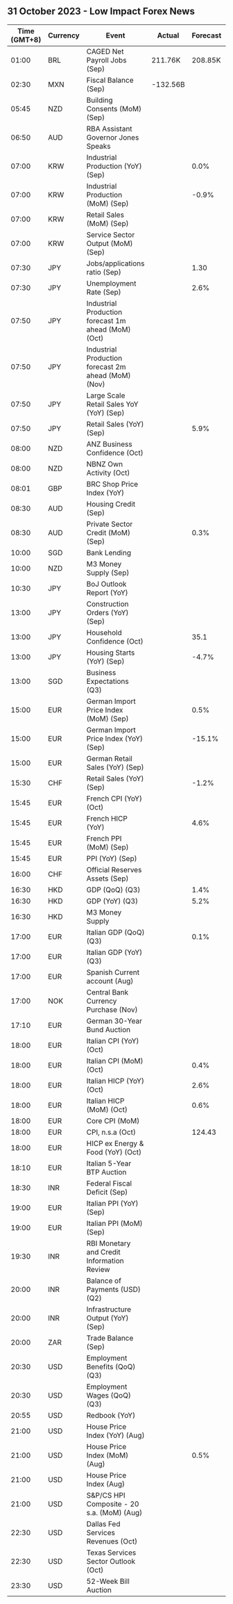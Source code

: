## 31 October 2023 - Low Impact Forex News

| Time (GMT+8) | Currency | Event | Actual | Forecast | Previous |
|------|----------|-------|--------|----------|----------|
| 01:00 | BRL | CAGED Net Payroll Jobs (Sep) | 211.76K | 208.85K | 220.84K |
| 02:30 | MXN | Fiscal Balance (Sep) | -132.56B |  | -38.94B |
| 05:45 | NZD | Building Consents (MoM) (Sep) |  |  | -6.7% |
| 06:50 | AUD | RBA Assistant Governor Jones Speaks |  |  |  |
| 07:00 | KRW | Industrial Production (YoY) (Sep) |  | 0.0% | -0.5% |
| 07:00 | KRW | Industrial Production (MoM) (Sep) |  | -0.9% | 5.5% |
| 07:00 | KRW | Retail Sales (MoM) (Sep) |  |  | -0.3% |
| 07:00 | KRW | Service Sector Output (MoM) (Sep) |  |  | 0.3% |
| 07:30 | JPY | Jobs/applications ratio (Sep) |  | 1.30 | 1.29 |
| 07:30 | JPY | Unemployment Rate (Sep) |  | 2.6% | 2.7% |
| 07:50 | JPY | Industrial Production forecast 1m ahead (MoM) (Oct) |  |  | 5.8% |
| 07:50 | JPY | Industrial Production forecast 2m ahead (MoM) (Nov) |  |  | 3.8% |
| 07:50 | JPY | Large Scale Retail Sales YoY (YoY) (Sep) |  |  | 6.0% |
| 07:50 | JPY | Retail Sales (YoY) (Sep) |  | 5.9% | 7.0% |
| 08:00 | NZD | ANZ Business Confidence (Oct) |  |  | 1.5 |
| 08:00 | NZD | NBNZ Own Activity (Oct) |  |  | 10.9% |
| 08:01 | GBP | BRC Shop Price Index (YoY) |  |  | 6.2% |
| 08:30 | AUD | Housing Credit (Sep) |  |  | 0.3% |
| 08:30 | AUD | Private Sector Credit (MoM) (Sep) |  | 0.3% | 0.4% |
| 10:00 | SGD | Bank Lending |  |  | 786.3B |
| 10:00 | NZD | M3 Money Supply (Sep) |  |  | 403.4B |
| 10:30 | JPY | BoJ Outlook Report (YoY) |  |  |  |
| 13:00 | JPY | Construction Orders (YoY) (Sep) |  |  | -4.3% |
| 13:00 | JPY | Household Confidence (Oct) |  | 35.1 | 35.2 |
| 13:00 | JPY | Housing Starts (YoY) (Sep) |  | -4.7% | -9.4% |
| 13:00 | SGD | Business Expectations (Q3) |  |  | 6.00 |
| 15:00 | EUR | German Import Price Index (MoM) (Sep) |  | 0.5% | 0.4% |
| 15:00 | EUR | German Import Price Index (YoY) (Sep) |  | -15.1% | -16.4% |
| 15:00 | EUR | German Retail Sales (YoY) (Sep) |  |  | -2.3% |
| 15:30 | CHF | Retail Sales (YoY) (Sep) |  | -1.2% | -1.8% |
| 15:45 | EUR | French CPI (YoY) (Oct) |  |  | 4.9% |
| 15:45 | EUR | French HICP (YoY) |  | 4.6% | 5.7% |
| 15:45 | EUR | French PPI (MoM) (Sep) |  |  | 0.6% |
| 15:45 | EUR | PPI (YoY) (Sep) |  |  | -1.30% |
| 16:00 | CHF | Official Reserves Assets (Sep) |  |  | 764.2B |
| 16:30 | HKD | GDP (QoQ) (Q3) |  | 1.4% | -1.3% |
| 16:30 | HKD | GDP (YoY) (Q3) |  | 5.2% | 1.5% |
| 16:30 | HKD | M3 Money Supply |  |  | 1.4% |
| 17:00 | EUR | Italian GDP (QoQ) (Q3) |  | 0.1% | -0.4% |
| 17:00 | EUR | Italian GDP (YoY) (Q3) |  |  | 0.3% |
| 17:00 | EUR | Spanish Current account (Aug) |  |  | 4.27B |
| 17:00 | NOK | Central Bank Currency Purchase (Nov) |  |  | 1,200.0M |
| 17:10 | EUR | German 30-Year Bund Auction |  |  | 2.890% |
| 18:00 | EUR | Italian CPI (YoY) (Oct) |  |  | 5.3% |
| 18:00 | EUR | Italian CPI (MoM) (Oct) |  | 0.4% | 0.2% |
| 18:00 | EUR | Italian HICP (YoY) (Oct) |  | 2.6% | 5.6% |
| 18:00 | EUR | Italian HICP (MoM) (Oct) |  | 0.6% | 1.7% |
| 18:00 | EUR | Core CPI (MoM) |  |  | 0.2% |
| 18:00 | EUR | CPI, n.s.a (Oct) |  | 124.43 | 124.03 |
| 18:00 | EUR | HICP ex Energy & Food (YoY) (Oct) |  |  | 5.5% |
| 18:10 | EUR | Italian 5-Year BTP Auction |  |  | 4.41% |
| 18:30 | INR | Federal Fiscal Deficit (Sep) |  |  | 6,428.26B |
| 19:00 | EUR | Italian PPI (YoY) (Sep) |  |  | -12.2% |
| 19:00 | EUR | Italian PPI (MoM) (Sep) |  |  | 0.5% |
| 19:30 | INR | RBI Monetary and Credit Information Review |  |  |  |
| 20:00 | INR | Balance of Payments (USD) (Q2) |  |  | 5.600B |
| 20:00 | INR | Infrastructure Output (YoY) (Sep) |  |  | 12.1% |
| 20:00 | ZAR | Trade Balance (Sep) |  |  | 13.28B |
| 20:30 | USD | Employment Benefits (QoQ) (Q3) |  |  | 0.90% |
| 20:30 | USD | Employment Wages (QoQ) (Q3) |  |  | 1.00% |
| 20:55 | USD | Redbook (YoY) |  |  | 5.0% |
| 21:00 | USD | House Price Index (YoY) (Aug) |  |  | 4.6% |
| 21:00 | USD | House Price Index (MoM) (Aug) |  | 0.5% | 0.8% |
| 21:00 | USD | House Price Index (Aug) |  |  | 409.5 |
| 21:00 | USD | S&P/CS HPI Composite - 20 s.a. (MoM) (Aug) |  |  | 0.9% |
| 22:30 | USD | Dallas Fed Services Revenues (Oct) |  |  | 8.7 |
| 22:30 | USD | Texas Services Sector Outlook (Oct) |  |  | -8.6 |
| 23:30 | USD | 52-Week Bill Auction |  |  | 5.185% |
